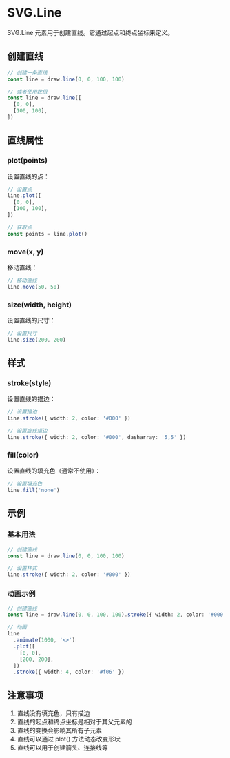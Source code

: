 # SVG.Line

SVG.Line 元素用于创建直线。它通过起点和终点坐标来定义。

## 创建直线

```ts
// 创建一条直线
const line = draw.line(0, 0, 100, 100)

// 或者使用数组
const line = draw.line([
  [0, 0],
  [100, 100],
])
```

## 直线属性

### plot(points)

设置直线的点：

```ts
// 设置点
line.plot([
  [0, 0],
  [100, 100],
])

// 获取点
const points = line.plot()
```

### move(x, y)

移动直线：

```ts
// 移动直线
line.move(50, 50)
```

### size(width, height)

设置直线的尺寸：

```ts
// 设置尺寸
line.size(200, 200)
```

## 样式

### stroke(style)

设置直线的描边：

```ts
// 设置描边
line.stroke({ width: 2, color: '#000' })

// 设置虚线描边
line.stroke({ width: 2, color: '#000', dasharray: '5,5' })
```

### fill(color)

设置直线的填充色（通常不使用）：

```ts
// 设置填充色
line.fill('none')
```

## 示例

### 基本用法

```ts
// 创建直线
const line = draw.line(0, 0, 100, 100)

// 设置样式
line.stroke({ width: 2, color: '#000' })
```

### 动画示例

```ts
// 创建直线
const line = draw.line(0, 0, 100, 100).stroke({ width: 2, color: '#000' })

// 动画
line
  .animate(1000, '<>')
  .plot([
    [0, 0],
    [200, 200],
  ])
  .stroke({ width: 4, color: '#f06' })
```

## 注意事项

1. 直线没有填充色，只有描边
2. 直线的起点和终点坐标是相对于其父元素的
3. 直线的变换会影响其所有子元素
4. 直线可以通过 plot() 方法动态改变形状
5. 直线可以用于创建箭头、连接线等
